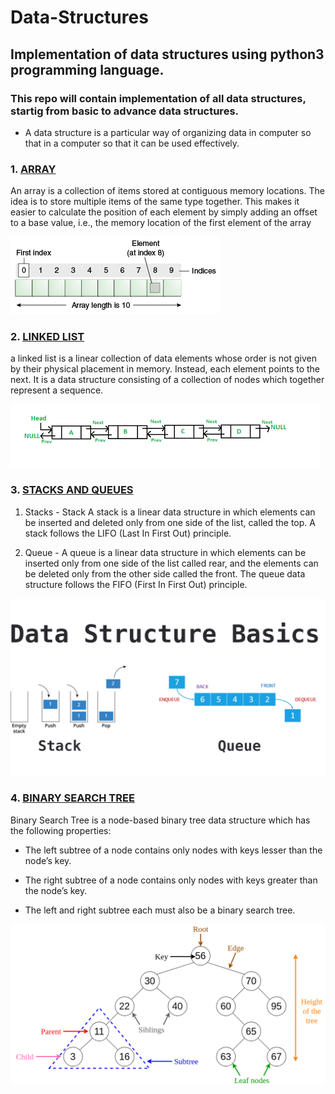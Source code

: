 # Data-Structures

## Implementation of data structures using python3 programming language.
### This repo will contain implementation of all data structures, startig from basic to advance data structures.

* A data structure is a particular way of organizing data in computer so that in a computer so that it can be used effectively.

### 1. [ARRAY](https://github.com/dhruvsharma1999/data-structures/tree/main/arrays)
An array is a collection of items stored at contiguous memory locations. The idea is to store multiple items of the same type together. This makes it easier to calculate the position of each element by simply adding an offset to a base value, i.e., the memory location of the first element of the array

![array image](/imgs/arr.gif)

### 2. [LINKED LIST](https://github.com/dhruvsharma1999/data-structures/tree/main/linkedlists)
a linked list is a linear collection of data elements whose order is not given by their physical placement in memory. Instead, each element points to the next. It is a data structure consisting of a collection of nodes which together represent a sequence.

![LL image](/imgs/dll.png)

### 3. [STACKS AND QUEUES](https://github.com/dhruvsharma1999/data-structures-algorithms/tree/main/stack_queues)

1. Stacks - Stack A stack is a linear data structure in which elements can be inserted and deleted only from one side of the list, called the top. A stack follows the LIFO (Last In First Out) principle.

2. Queue -  A queue is a linear data structure in which elements can be inserted only from one side of the list called rear, and the elements can be deleted only from the other side called the front. The queue data structure follows the FIFO (First In First Out) principle.

![sandqimg](/imgs/sandq.png)

### 4. [BINARY SEARCH TREE](https://github.com/dhruvsharma1999/data-structures-algorithms/tree/main/binary_tree)

Binary Search Tree is a node-based binary tree data structure which has the following properties:

- The left subtree of a node contains only nodes with keys lesser than the node’s key.

- The right subtree of a node contains only nodes with keys greater than the node’s key.

- The left and right subtree each must also be a binary search tree.

![bst](/imgs/bst.png)